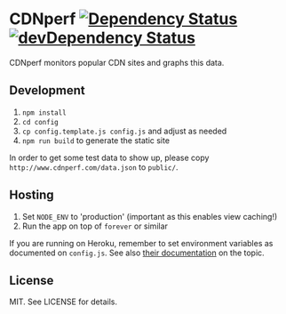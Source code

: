 # CDNperf [![Dependency Status](https://david-dm.org/bebraw/cdnperf.svg)](https://david-dm.org/bebraw/cdnperf) [![devDependency Status](https://david-dm.org/bebraw/cdnperf/dev-status.svg)](https://david-dm.org/bebraw/cdnperf#info=devDependencies)

CDNperf monitors popular CDN sites and graphs this data.

## Development

1. `npm install`
2. `cd config`
3. `cp config.template.js config.js` and adjust as needed
4. `npm run build` to generate the static site

In order to get some test data to show up, please copy
`http://www.cdnperf.com/data.json` to `public/`.

## Hosting

1. Set `NODE_ENV` to 'production' (important as this enables view caching!)
2. Run the app on top of `forever` or similar

If you are running on Heroku, remember to set environment variables as documented on `config.js`.
See also [their documentation](https://devcenter.heroku.com/articles/nodejs) on the topic.

## License

MIT. See LICENSE for details.
